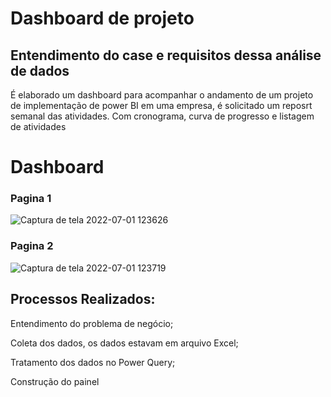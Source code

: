 # Dashboard de projeto
## Entendimento do case e requisitos dessa análise de dados
É elaborado um dashboard para acompanhar o andamento de um projeto de implementação de power BI em uma empresa, é solicitado um reposrt semanal das atividades.
Com cronograma, curva de progresso e listagem de atividades

# Dashboard
### Pagina 1
![Captura de tela 2022-07-01 123626](https://user-images.githubusercontent.com/18721122/180004070-507f54af-1daa-4881-967b-050496357fe8.png)
### Pagina 2
![Captura de tela 2022-07-01 123719](https://user-images.githubusercontent.com/18721122/180004343-9d4ea29d-e3a3-4478-9c1d-f8bc58f0dec6.png)

## Processos Realizados:  

Entendimento do problema de negócio;  

Coleta dos dados, os dados estavam em arquivo Excel;  

Tratamento dos dados no Power Query; 

Construção do painel
